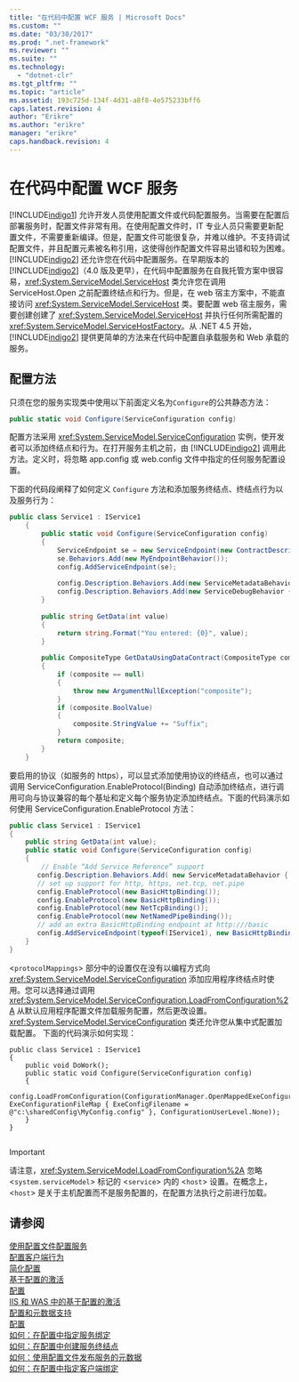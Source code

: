 ```yaml
---
title: "在代码中配置 WCF 服务 | Microsoft Docs"
ms.custom: ""
ms.date: "03/30/2017"
ms.prod: ".net-framework"
ms.reviewer: ""
ms.suite: ""
ms.technology: 
  - "dotnet-clr"
ms.tgt_pltfrm: ""
ms.topic: "article"
ms.assetid: 193c725d-134f-4d31-a8f8-4e575233bff6
caps.latest.revision: 4
author: "Erikre"
ms.author: "erikre"
manager: "erikre"
caps.handback.revision: 4
---
```

# 在代码中配置 WCF 服务
[!INCLUDE[indigo1](../../../includes/indigo1-md.md)] 允许开发人员使用配置文件或代码配置服务。当需要在配置后部署服务时，配置文件非常有用。在使用配置文件时，IT 专业人员只需要更新配置文件，不需要重新编译。但是，配置文件可能很复杂，并难以维护。不支持调试配置文件，并且配置元素被名称引用，这使得创作配置文件容易出错和较为困难。[!INCLUDE[indigo2](../../../includes/indigo2-md.md)] 还允许您在代码中配置服务。在早期版本的 [!INCLUDE[indigo2](../../../includes/indigo2-md.md)]（4.0 版及更早），在代码中配置服务在自我托管方案中很容易，<xref:System.ServiceModel.ServiceHost> 类允许您在调用 ServiceHost.Open 之前配置终结点和行为。但是，在 web 宿主方案中，不能直接访问 <xref:System.ServiceModel.ServiceHost> 类。要配置 web 宿主服务，需要创建创建了 <xref:System.ServiceModel.ServiceHost> 并执行任何所需配置的 <xref:System.ServiceModel.ServiceHostFactory>。从 .NET 4.5 开始，[!INCLUDE[indigo2](../../../includes/indigo2-md.md)] 提供更简单的方法来在代码中配置自承载服务和 Web 承载的服务。  
  
## 配置方法  
 只须在您的服务实现类中使用以下前面定义名为`Configure`的公共静态方法：  
  
```csharp  
public static void Configure(ServiceConfiguration config)  
```  
  
 配置方法采用 <xref:System.ServiceModel.ServiceConfiguration> 实例，使开发者可以添加终结点和行为。在打开服务主机之前，由 [!INCLUDE[indigo2](../../../includes/indigo2-md.md)] 调用此方法。定义时，将忽略 app.config 或 web.config 文件中指定的任何服务配置设置。  
  
 下面的代码段阐释了如何定义 `Configure` 方法和添加服务终结点、终结点行为以及服务行为：  
  
```csharp  
public class Service1 : IService1  
    {  
        public static void Configure(ServiceConfiguration config)  
        {  
            ServiceEndpoint se = new ServiceEndpoint(new ContractDescription("IService1"), new BasicHttpBinding(), new EndpointAddress("basic"));  
            se.Behaviors.Add(new MyEndpointBehavior());  
            config.AddServiceEndpoint(se);  
  
            config.Description.Behaviors.Add(new ServiceMetadataBehavior { HttpGetEnabled = true });  
            config.Description.Behaviors.Add(new ServiceDebugBehavior { IncludeExceptionDetailInFaults = true });  
        }  
  
        public string GetData(int value)  
        {  
            return string.Format("You entered: {0}", value);  
        }  
  
        public CompositeType GetDataUsingDataContract(CompositeType composite)  
        {  
            if (composite == null)  
            {  
                throw new ArgumentNullException("composite");  
            }  
            if (composite.BoolValue)  
            {  
                composite.StringValue += "Suffix";  
            }  
            return composite;  
        }  
    }  
```  
  
 要启用的协议（如服务的 https），可以显式添加使用协议的终结点，也可以通过调用 ServiceConfiguration.EnableProtocol\(Binding\) 自动添加终结点，进行调用可向与协议兼容的每个基址和定义每个服务协定添加终结点。下面的代码演示如何使用 ServiceConfiguration.EnableProtocol 方法：  
  
```csharp  
public class Service1 : IService1   
{   
    public string GetData(int value);   
    public static void Configure(ServiceConfiguration config)   
    {   
        // Enable “Add Service Reference” support   
       config.Description.Behaviors.Add( new ServiceMetadataBehavior { HttpGetEnabled = true });   
       // set up support for http, https, net.tcp, net.pipe   
       config.EnableProtocol(new BasicHttpBinding());   
       config.EnableProtocol(new BasicHttpBinding());   
       config.EnableProtocol(new NetTcpBinding());   
       config.EnableProtocol(new NetNamedPipeBinding());   
       // add an extra BasicHttpBinding endpoint at http:///basic   
       config.AddServiceEndpoint(typeof(IService1), new BasicHttpBinding(),"basic");   
    }   
}   
```  
  
 \<`protocolMappings`\> 部分中的设置仅在没有以编程方式向 <xref:System.ServiceModel.ServiceConfiguration> 添加应用程序终结点时使用。您可以选择通过调用 <xref:System.ServiceModel.ServiceConfiguration.LoadFromConfiguration%2A> 从默认应用程序配置文件加载服务配置，然后更改设置。<xref:System.ServiceModel.ServiceConfiguration> 类还允许您从集中式配置加载配置。 下面的代码演示如何实现：  
  
```  
public class Service1 : IService1   
{   
    public void DoWork();   
    public static void Configure(ServiceConfiguration config)   
    {   
          config.LoadFromConfiguration(ConfigurationManager.OpenMappedExeConfiguration(new ExeConfigurationFileMap { ExeConfigFilename = @"c:\sharedConfig\MyConfig.config" }, ConfigurationUserLevel.None));   
    }   
}  
  
```  
  
> [!IMPORTANT]
>  请注意，<xref:System.ServiceModel.LoadFromConfiguration%2A> 忽略\<`system.serviceModel`\> 标记的 \<`service`\> 内的 \<`host`\> 设置。在概念上，\<`host`\> 是关于主机配置而不是服务配置的，在配置方法执行之前进行加载。  
  
## 请参阅  
 [使用配置文件配置服务](../../../docs/framework/wcf/configuring-services-using-configuration-files.md)   
 [配置客户端行为](../../../docs/framework/wcf/configuring-client-behaviors.md)   
 [简化配置](../../../docs/framework/wcf/simplified-configuration.md)   
 [基于配置的激活](../../../docs/framework/wcf/samples/configuration-based-activation.md)   
 [配置](../../../docs/framework/wcf/samples/configuration-sample.md)   
 [IIS 和 WAS 中的基于配置的激活](../../../docs/framework/wcf/feature-details/configuration-based-activation-in-iis-and-was.md)   
 [配置和元数据支持](../../../docs/framework/wcf/extending/configuration-and-metadata-support.md)   
 [配置](../../../docs/framework/wcf/diagnostics/exceptions-reference/configuration.md)   
 [如何：在配置中指定服务绑定](../../../docs/framework/wcf/how-to-specify-a-service-binding-in-configuration.md)   
 [如何：在配置中创建服务终结点](../../../docs/framework/wcf/feature-details/how-to-create-a-service-endpoint-in-configuration.md)   
 [如何：使用配置文件发布服务的元数据](../../../docs/framework/wcf/feature-details/how-to-publish-metadata-for-a-service-using-a-configuration-file.md)   
 [如何：在配置中指定客户端绑定](../../../docs/framework/wcf/how-to-specify-a-client-binding-in-configuration.md)